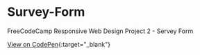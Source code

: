 # Survey-Form
FreeCodeCamp Responsive Web Design Project 2 - Servey Form


[View on CodePen](https://codepen.io/CptGeo/pen/ErvgJQ/){:target="_blank"}
